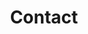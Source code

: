 ---
layout: form
title: Contact
permalink: /contact/
cover:
    background:
        image:
        color: '#eee'
    color: '#1e1e1e'
---
